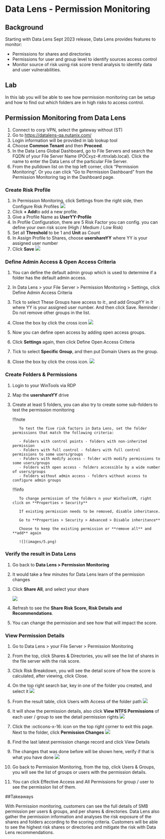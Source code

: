 
# Data Lens - Permission Monitoring

## Background

Starting with Data Lens Sept 2023 release, Data Lens provides features to monitor:

- Permissions for shares and directories 
- Permissions for user and group level to identify sources access control
- Monitor source of risk using risk score trend analysis to identify data and user vulnerabilities.

## Lab
In this lab you will be able to see how permission monitoring can be setup and how to find out which folders are in high risks to access control.

## Permission Monitoring from Data Lens

1.	Connect to corp VPN, select the gateway without (ST)
2.	Go to https://datalens-qa.nutanix.com/
3.	Login information will be provided in lab lookup tool
4.	Choose **Common Tenant** and then **Proceed**.
5.	In the Data Lens Global Dashboard, go to File Servers and search the FQDN of your File Server Name (POCxyz-#.ntnxlab.local). Click the name to enter the Data Lens of the particular File Server.
6.	From the pulldown list on the top left corner, click “Permission Monitoring”. Or you can click “Go to Permission Dashboard” from the Permission Monitoring tag in the Dashboard page.

### Create Risk Profile

1.	In Permission Monitoring, click Settings from the right side, then Configure Risk Profiles
     ![](images/1.png)
2.	Click **+ Add**to add a new profile.
3.	Give a Profile Name as **UserYY-Profile**
4.	In Profile Configuration, there are 5 Risk Factor you can config. you can define your own risk score (High / Medium / Low Risk)
5.	Set all **Threshold** to be 1 and **Unit** as Count
6.	In Assign Profile to Shares, choose **usershareYY** where YY is your assigned user number
7. Click **Save**
    ![](images/2.png)


### Define Admin Access & Open Access Criteria

1.	You can define the default admin group which is used to determine if a folder has the default admin access.
2.	In Data Lens > your File Server > Permission Monitoring > Settings, click Define Admin Access Criteria
3.	Tick to select These Groups have access to it:, and add GroupYY in it where YY is your assigned user number. And then click Save.
Reminder : Do not remove other groups in the list.
4.	Close the box by click the cross icon
     ![](images/3.png)

5.	Now you can define open access by adding open access groups.
6.	Click **Settings** again, then click Define Open Access Criteria
7.	Tick to select **Specific Group**, and then put Domain Users as the group.
8.	Close the box by click the cross icon.
     ![](images/4.png)

### Create Folders & Permissions

1.	Login to your WinTools via RDP

2.	Map the **usershareYY** drive

3. Create at least 5 folders, you can also try to create some sub-folders to test the permission monitoring

    !!!note

          To test the five risk factors in Data Lens, set the folder permissions that match the following criteria:

          - Folders with control points - folders with non-inherited permission
          - Folders with full control - folders with full control permissions to some users/groups
          - Folders with modify access - folder with modify permissions to some users/groups
          - Folders with open access - folders accessible by a wide number of users/groups
          - Folders without admin access - folders without access to configure admin groups

    !!!info

          To change permission of the folders n your WinToolsVM, right click on **Properties > Security**

          If existing permission needs to be removed, disable inheritance.

          Go to **Properties > Security > Advanced > Disable inheritance**

          Choose to keep the existing permission or **remove all** and **add** again

          ![](images/5.png)

### Verify the result in Data Lens

1.	Go back to **Data Lens > Permission Monitoring**
2.	It would take a few minutes for Data Lens learn of the permission changes
3.	Click **Share All**, and select your share
    
     ![](images/6.png)
    
4.	Refresh to see the **Share Risk Score, Risk Details and Recommendations**.
5.	You can change the permission and see how that will impact the score.

### View Permission Details
1.	Go to Data Lens > your File Server > Permission Monitoring
2.	From the top, click Shares & Directories, you will see the list of shares in the file server with the risk score.
3.	Click Risk Breakdown, you will see the detail score of how the score is calculated, after viewing, click Close.
4.	On the top right search bar, key in one of the folder you created, and select it
     ![](images/7.png)
5.	From the result table, click Users with Access of the folder path
     ![](images/8.png)
6.	It will show the permission details, also click **View NTFS Permissions** of each user / group to see the detail permission rights
     ![](images/9.png)
7.	Click the :octicons-x-16: icon on the top right corner to exit this page.
Next to the folder, click **Permission Changes**
     ![](images/10.png)
 
9.	Find the last latest permission change record and click View Details
10.	The changes that was done before will be shown here, verify if that is what you have done
     ![](images/10.png)
11.	Go back to Permission Monitoring, from the top, click Users & Groups, you will see the list of groups or users with the permission details.
12.	You can click Effective Access and All Permissions for group / user to see the permission list of them.

##Takeaways

With Permission monitoring, customers can see the full details of SMB permission per users & groups, and per shares & directories. Data Lens also gather the permission information and analyses the risk exposure of the shares and folders according to the scoring criteria. Customers will be able to see the highest risk shares or directories and mitigate the risk with Data Lens recommendations.


